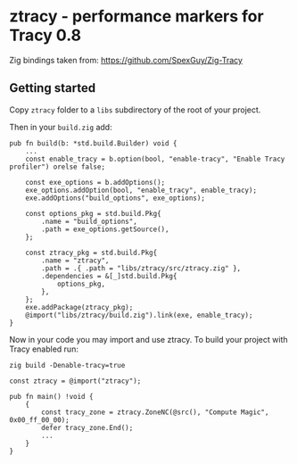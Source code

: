 # ztracy - performance markers for Tracy 0.8

Zig bindings taken from: https://github.com/SpexGuy/Zig-Tracy

## Getting started

Copy `ztracy` folder to a `libs` subdirectory of the root of your project.

Then in your `build.zig` add:

```zig
pub fn build(b: *std.build.Builder) void {
    ...
    const enable_tracy = b.option(bool, "enable-tracy", "Enable Tracy profiler") orelse false;

    const exe_options = b.addOptions();
    exe_options.addOption(bool, "enable_tracy", enable_tracy);
    exe.addOptions("build_options", exe_options);

    const options_pkg = std.build.Pkg{
        .name = "build_options",
        .path = exe_options.getSource(),
    };

    const ztracy_pkg = std.build.Pkg{
        .name = "ztracy",
        .path = .{ .path = "libs/ztracy/src/ztracy.zig" },
        .dependencies = &[_]std.build.Pkg{
            options_pkg,
        },
    };
    exe.addPackage(ztracy_pkg);
    @import("libs/ztracy/build.zig").link(exe, enable_tracy);
}
```

Now in your code you may import and use ztracy. To build your project with Tracy enabled run:

`zig build -Denable-tracy=true`

```zig
const ztracy = @import("ztracy");

pub fn main() !void {
    {
        const tracy_zone = ztracy.ZoneNC(@src(), "Compute Magic", 0x00_ff_00_00);
        defer tracy_zone.End();
        ...
    }
}
```
